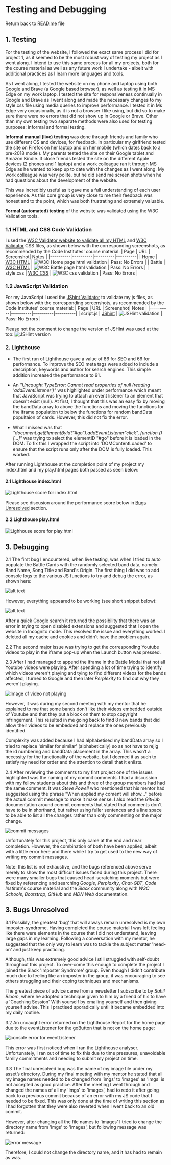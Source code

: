 # Testing and Debugging

Return back to [READ.me](../README.md) file

## 1. Testing

For the testing of the website, I followed the exact same process I did for project 1, as it seemed to be the most robust way of testing my project as I went along. I intend to use this same process for all my projects, both for the course material as well as any future work I undertake - albeit with additional practices as I learn more languages and tools.

As I went along, I tested the website on my phone and laptop using both Google and Brave (a Google based browser), as well as testing it in MS Edge on my work laptop. I tested the site for responsiveness continually in Google and Brave as I went along and made the necessary changes to my style.css file using media queries to improve performance. I tested it in Ms Edge very occasionally, as it is not a browser I like using, but did so to make sure there were no errors that did not show up in Google or Brave. Other than my own testing two separate methods were also used for testing purposes: informal and formal testing.

 **Informal manual (live) testing** was done through friends and family who use different OS and devices, for feedback. In particular my girlfriend tested the site on Firefox on her laptop and on her mobile (which dates back to a pre-2018 model). My parents tested the site on their Google tablet and Amazon Kindle. 3 close friends tested the site on the different Apple devices (2 phones and 1 laptop) and a work colleague ran it through MS Edge as he wanted to keep up to date with the changes as I went along. My work colleague was very polite, but he did send me screen shots when he had questions about the development of the website.

This was incredibly useful as it gave me a full understanding of each user experience. As this core group is very close to me their feedback was honest and to the point, which was both frustrating and extremely valuable. 

**Formal (automated) testing** of the website was validated using the W3C Validation tools.

### 1.1 HTML and CSS Code Validation

I used the [W3C Validator website to validate all my HTML](https://validator.w3.org/) and [W3C Validator](https://jigsaw.w3.org/css-validator/) CSS files, as shown below with the corresponding screenshots, as recommended by the Code Institutes' course material:
| Page | URL | Screenshot| Notes |
|----------|----------|----------|----------|
| Home    | [W3C HTML](https://validator.w3.org/)   | ![W3C Home page html validation](assets/imgs/documentation/index-html-validation.png)  | Pass: No Errors   |
| Battle   | [W3C HTML](https://validator.w3.org/)   | ![W3C Battle page html validation](assets/imgs/documentation/play-html-validation.png)   | Pass: No Errors   |
| style.css   | [W3C CSS](https://jigsaw.w3.org/css-validator/)   | ![W3C css validation](assets/imgs/documentation/css-validation.png)   | Pass: No Errors   |

### 1.2 JavaScript Validation

For my JavaScript I used the [JShint Validator](https://jshint.com/) to validate my js files, as shown below with the corresponding screenshots, as recommended by the Code Institutes' course material:
| Page | URL | Screenshot| Notes |
|----------|----------|----------|----------|
| script.js   | [JShint](https://jshint.com/)   | ![JSHint validation](assets/imgs/documentation/JSHint.png)   | Pass: No Errors   |

Please not the comment to change the version of JSHint was used at the top: ![JSHint version](assets/imgs/documentation/JSHint-version-updater.png)

### 2. Lighthouse

 - The first run of Lighthouse gave a value of 86 for SEO and 66 for performance. To improve the SEO meta tags were added to include a description, keywords and author for search engines. This simple addition increased the performance to 91.

 - An *"Uncaught TypeError: Cannot read properties of null (reading 'addEventListener')"* was highlighted under performance which meant that JavaScript was trying to attach an event listener to an element that doesn't exist (null). At first, I thought that this was an easy fix by moving the bandData array to above the functions and moving the functions for the iframe population to below the functions for random bandData popultaion of cards. However, this did not fix the error.
  
  - What I missed was that *"document.getElementById("#go").addEventListener"click", function ()[...]"* was trying to select the elementID "#go" before it is loaded in the DOM. To fix this I wrapped the script into 'DOMContentLoaded' to ensure that the script runs only after the DOM is fully loaded. This worked.

  After running Lighthouse at the completion point of my project my index.html and my play.html pages both passed as seen below:

  #### 2.1 Lighthouse index.html

  ![Lighthouse score for index.html](assets/imgs/documentation/lighthouse-index-page.png)

  Please see discusion around the performance score below in [Bugs Unresolved](#Lighthouse) section.

  #### 2.2 Lighthouse play.html

  ![Lighhouse score for play.html](assets/imgs/documentation/lighthouse-play-page.png)

## 3. Debugging

2.1 The first bug I encountered, when live testing, was when I tried to auto populate the Battle Cards with the randomly selected band data, namely: Band Name, Song Title and Band's Origin. The first thing I did was to add console logs to the various JS functions to try and debug the error, as shown here:

![alt text](assets/imgs/documentation/console.log.2-function-not-working-added-console.logs.png)

However, everything appeared to be working (see short snippet below):

![alt text](assets/imgs/documentation/console.log.1-first-randomly-selected-bands.png)

After a quick Google search it returned the possibility that there was an error in trying to open disabled extensions and suggested that I open the website in Incognito mode. This resolved the issue and everything worked. I deleted all my cache and cookies and didn't have the problem again.

2.2 The second major issue was trying to get the corresponding Youtube videos to play in the iframe pop-up when the Launch button was pressed.

2.3 After I had managed to append the iframe in the Battle Modal that not all Youtube videos were playing. After spending a lot of time trying to identify which videos weren't playing and tying to find different videos for the bands affected, I turned to Google and then later *Perplexity* to find out why they weren't playing. 

![Image of video not playing](assets/imgs/documentation/video-error.png)

However, it was during my second meeting with my mentor that he explained to me that some bands don't like their videos embedded outside of Youtube and that they put a block on them to stop copyright infringement. This resulted in me going back to find 8 new bands that did allow their videos to be embedded and replace the ones previously identified.

Complexity was added because I had alphabetised my bandData array so I tried to replace 'similar for similar' (alphabetically) so as not have to rejig the id numbering and bandData placement in the array. This wasn’t a necessity for the functionality of the website, but I deemed it as such to satisfy my need for order and the attention to detail that it enlists.

2.4 After reviewing the comments to my first project one of the issues highlighted was the naming of my commit comments. I had a discussion with my fellow students about this and three of the group members had had the same comment. It was *Steve Powell* who mentioned that his mentor had suggested using the phrase "When applied my coment will show..." before the actual commit message to make it make sense. I also read the *GitHub* documentation around commit comments that stated that comments don't have to be in shorthand, but rather using fuller sentences and a line space to be able to list all the changes rather than only commenting on the major change.

![commit messages](assets/imgs/documentation/commit-messages.png)

Unfortunately for this project, this only came at the end and near completion. However, the combination of both have been applied, albeit with a little error here and there while I try to get used to the new way of writing my commit messages.

Note: this list is not exhaustive, and the bugs referenced above serve merely to show the most difficult issues faced during this project. There were many smaller bugs that caused head-scratching moments but were fixed by referencing and searching *Google*, *Perplaxity*, *Chat-GBT*, *Code Institute*'s course material and the *Slack* community along with *W3C Schools*, *Bootstrap*, *GitHub* and *MDN Web* documentation.

## 3. Bugs Unresolved

3.1 Possibly, the greatest 'bug' that will always remain unresolved is my own imposter-syndrome. Having completed the course material I was left feeling like there were elements in the course that I did not understand, leaving large gaps in my learning. Following a conversation with my mentor, he suggested that the only way to learn was to tackle the subject matter 'head-on' and just keep practicing. 

Although, this was extremely good advice I still struggled with self-doubt throughout this project. To over-come this enough to complete the project I joined the Slack 'Imposter Syndrome' group. Even though I didn't contribute much due to feeling like an imposter in the group, it was encouraging to see others struggling and their coping techniques and mechanisms. 

The greatest piece of advice came from a newsletter I subscribe to by *Sahil Bloom*, where he adopted a technique given to him by a friend of his to have a 'Coaching Session' With yourself by emailing yourself and then giving yourself advise. This I practised sporadically until it became embedded into my daily routine. 

3.2 An uncaught error returned on the <a name="Lighthouse"></a> Lighthouse Report for the home page due to the eventListener for the goButton that is not on the home page:

![console error for eventListener](assets/imgs/documentation/console.log.5-error-on-js-line-429.png)

This error was first noticed when I ran the Lighthouse analyser. Unfortunately, I ran out of time to fix this due to time pressures, unavoidable family commitments and needing to submit my project on time.

3.3 The final unresolved bug was the name of my image file under my asset’s directory. During my final meeting with my mentor he stated that all my image names needed to be changed from 'imgs' to 'images' as 'imgs' is not accepted as good practice. After the meeting I went through and changed the names of all my 'imgs' to 'images', had to redo it after going back to a previous commit because of an error with my JS code that I needed to be fixed. This was only done at the time of writing this section as I had forgotten that they were also reverted when I went back to an old commit.

However, after changing all the file names to 'images' I tried to change the directory name from 'imgs' to 'images', but following message was returned:

![error message](assets/imgs/documentation/error-image-folder.png)

Therefore, I could not change the directory name, and it has had to remain as was.
